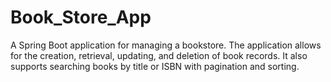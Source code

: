 # Book_Store_App
A Spring Boot application for managing a bookstore. The application allows for the creation, retrieval, updating, and deletion of book records. It also supports searching books by title or ISBN with pagination and sorting.
